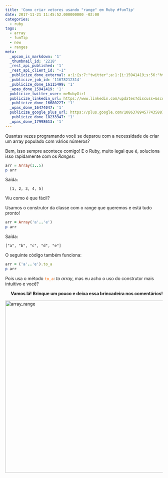 ```yaml
---
title: 'Como criar vetores usando "range" em Ruby #funTip'
date: 2017-11-21 11:45:52.000000000 -02:00
categories:
  - ruby
tags:
  - array
  - funTip
  - new
  - ranges
meta:
  _wpcom_is_markdown: '1'
  _thumbnail_id: '2218'
  _rest_api_published: '1'
  _rest_api_client_id: "-1"
  _publicize_done_external: a:1:{s:7:"twitter";a:1:{i:15941419;s:56:"https://twitter.com/meRubyGirl/status/932974147503886336";}}
  _publicize_job_id: '11678212314'
  _publicize_done_16115499: '1'
  _wpas_done_15941419: '1'
  publicize_twitter_user: meRubyGirl
  publicize_linkedin_url: https://www.linkedin.com/updates?discuss=&scope=534137417&stype=M&topic=6338739841508872192&type=U&a=6FRL
  _publicize_done_16680227: '1'
  _wpas_done_16474047: '1'
  publicize_google_plus_url: https://plus.google.com/108637894577435887042/posts/3MtcSrSYfb1
  _publicize_done_18233347: '1'
  _wpas_done_17998613: '1'
---
```

<p>Quantas vezes programando você se deparou com a necessidade de criar um array populado com vários números?</p>


<p>Bem, isso sempre acontece comigo! E o Ruby, muito legal que é, soluciona isso rapidamente com os <em>Ranges</em>:</p>

```ruby
arr = Array(1..5)
p arr
```

<p>Saída:</p>

```
  [1, 2, 3, 4, 5]
```

<p>Viu como é que fácil?</p>
<p>Usamos o construtor da classe com o range que queremos e está tudo pronto!</p>

```ruby
arr = Array('a'..'e')
p arr
```

<p>Saída:</p>

```
["a", "b", "c", "d", "e"]
```

<p>O seguinte código também funciona:</p>

```ruby
arr = ('a'..'e').to_a
p arr
```

<p>Pois usa o método <span style="color:#ff6600;"><code>to_a</code></span>: <em>to array</em>, mas eu acho o uso do
  construtor mais intuitivo e você?</p>
<p style="text-align:right;"><strong>Vamos lá! Brinque um pouco e deixa essa brincadeira nos comentários!</strong></p>
<p><img class=" size-full wp-image-2218 aligncenter" src="{{ site.baseurl }}/assets/array_range.png" alt="array_range"
    width="735" height="550" /></p>